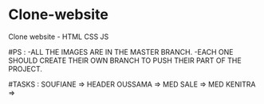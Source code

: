 # Clone-website
Clone website - HTML CSS JS


#PS :
-ALL THE IMAGES ARE IN THE MASTER BRANCH.
-EACH ONE SHOULD CREATE THEIR OWN BRANCH TO PUSH THEIR PART OF THE PROJECT.

#TASKS :
SOUFIANE => HEADER 
OUSSAMA => 
MED SALE =>
MED KENITRA =>
